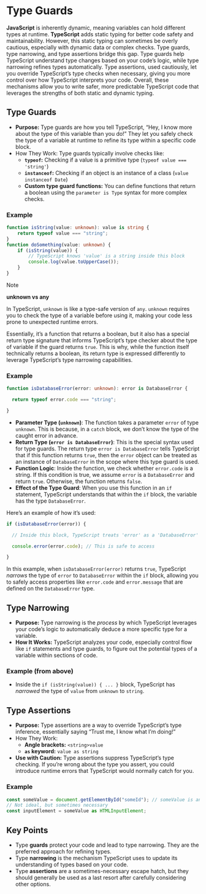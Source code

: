 # Type Guards

**JavaScript** is inherently dynamic, meaning variables can hold different types at runtime. **TypeScript** adds static typing for better code safety and maintainability. However, this static typing can sometimes be overly cautious, especially with dynamic data or complex checks. Type guards, type narrowing, and type assertions bridge this gap. Type guards help TypeScript understand type changes based on your code’s logic, while type narrowing refines types automatically. Type assertions, used cautiously, let you override TypeScript’s type checks when necessary, giving you more control over how TypeScript interprets your code. Overall, these mechanisms allow you to write safer, more predictable TypeScript code that leverages the strengths of both static and dynamic typing.

## Type Guards

- **Purpose:** Type guards are how you tell TypeScript, “Hey, I know more about the type of this variable than you do!” They let you safely check the type of a variable at runtime to refine its type within a specific code block.
- How They Work: Type guards typically involve checks like:
  - **`typeof`:** Checking if a value is a primitive type (`typeof value === 'string'`)
  - **`instanceof`:** Checking if an object is an instance of a class (`value instanceof Date`)
  - **Custom type guard functions:** You can define functions that return a boolean using the `parameter is Type` syntax for more complex checks.

### Example

```ts
function isString(value: unknown): value is string {  
    return typeof value === "string";
}
function doSomething(value: unknown) { 
    if (isString(value)) {    
        // TypeScript knows 'value' is a string inside this block    
        console.log(value.toUpperCase());  
    }
}
```



>[!note]
>**unknown vs any**
>
>In TypeScript, `unknown` is like a type-safe version of `any`. `unknown` requires you to check the type of a variable before using it, making your code less prone to unexpected runtime errors.

Essentially, it’s a function that returns a boolean, but it also has a special return type signature that informs TypeScript’s type checker about the type of variable if the guard returns `true`. This is why, while the function itself technically returns a boolean, its return type is expressed differently to leverage TypeScript’s type narrowing capabilities.

### Example

```ts
function isDatabaseError(error: unknown): error is DatabaseError {

  return typeof error.code === "string";

}
```

- **Parameter Type (`unknown`)**: The function takes a parameter `error` of type `unknown`. This is because, in a `catch` block, we don’t know the type of the caught error in advance.
- **Return Type (`error is DatabaseError`)**: This is the special syntax used for type guards. The return type `error is DatabaseError` tells TypeScript that if this function returns `true`, then the `error` object can be treated as an instance of `DatabaseError` in the scope where this type guard is used.
- **Function Logic**: Inside the function, we check whether `error.code` is a string. If this condition is true, we assume `error` is a `DatabaseError` and return `true`. Otherwise, the function returns `false`.
- **Effect of the Type Guard**: When you use this function in an `if` statement, TypeScript understands that within the `if` block, the variable has the type `DatabaseError`.

Here’s an example of how it’s used:

```ts
if (isDatabaseError(error)) {

  // Inside this block, TypeScript treats 'error' as a 'DatabaseError'

  console.error(error.code); // This is safe to access

}
```

In this example, when `isDatabaseError(error)` returns `true`, TypeScript *narrows* the type of `error` to `DatabaseError` within the `if` block, allowing you to safely access properties like `error.code` and `error.message` that are defined on the `DatabaseError` type.



## Type Narrowing

- **Purpose:** Type narrowing is the *process* by which TypeScript leverages your code’s logic to automatically deduce a more specific type for a variable.
- **How It Works:** TypeScript analyzes your code, especially control flow like `if` statements and type guards, to figure out the potential types of a variable within sections of code.

### Example (from above)

- Inside the `if (isString(value)) { ... }` block, TypeScript has *narrowed* the type of `value` from `unknown` to `string`.

## Type Assertions

- **Purpose:** Type assertions are a way to override TypeScript’s type inference, essentially saying “Trust me, I know what I’m doing!”
- How They Work:
  - **Angle brackets:** `<string>value`
  - **`as` keyword:** `value as string`
- **Use with Caution:** Type assertions suppress TypeScript’s type checking. If you’re wrong about the type you assert, you could introduce runtime errors that TypeScript would normally catch for you.

### Example

```ts
const someValue = document.getElementById("someId"); // someValue is an HTMLElement (or null)
// Not ideal, but sometimes necessary
const inputElement = someValue as HTMLInputElement;
```

## Key Points

- Type **guards** protect your code and lead to type narrowing. They are the preferred approach for refining types.
- Type **narrowing** is the mechanism TypeScript uses to update its understanding of types based on your code.
- Type **assertions** are a sometimes-necessary escape hatch, but they should generally be used as a last resort after carefully considering other options.